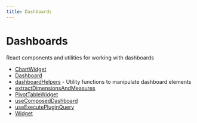 ```yaml
---
title: Dashboards
---
```


# Dashboards

React components and utilities for working with dashboards

- [ChartWidget](function.ChartWidget.md)
- [Dashboard](function.Dashboard.md)
- [dashboardHelpers](namespace.dashboardHelpers/index.md) - Utility functions to manipulate dashboard elements
- [extractDimensionsAndMeasures](function.extractDimensionsAndMeasures.md) <Badge type="alpha" text="Alpha" />
- [PivotTableWidget](function.PivotTableWidget.md) <Badge type="beta" text="Beta" />
- [useComposedDashboard](function.useComposedDashboard.md) <Badge type="alpha" text="Alpha" />
- [useExecutePluginQuery](function.useExecutePluginQuery.md) <Badge type="alpha" text="Alpha" />
- [Widget](function.Widget.md) <Badge type="alpha" text="Alpha" />
